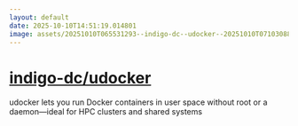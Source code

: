 ```yaml
---
layout: default
date: 2025-10-10T14:51:19.014801
image: assets/20251010T065531293--indigo-dc--udocker--20251010T071030882--cropped.png
---
```


# [indigo-dc/udocker](https://github.com/indigo-dc/udocker)

udocker lets you run Docker containers in user space without root or a daemon—ideal for HPC clusters and shared systems
